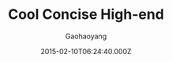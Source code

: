 ---
title: Cool Concise High-end
github: https://github.com/Gaohaoyang/gaohaoyang.github.io
demo: https://gaohaoyang.github.io/
author: Gaohaoyang
ssg:
  - Jekyll
cms:
  - Markdown
date: 2015-02-10T06:24:40.000Z
description: blog & blog theme🤘
draft: false
publish_date: '2015-02-10T06:24:40Z'
update_date: '2022-08-09T15:12:36Z'
github_star: 1743
github_fork: 2018
---